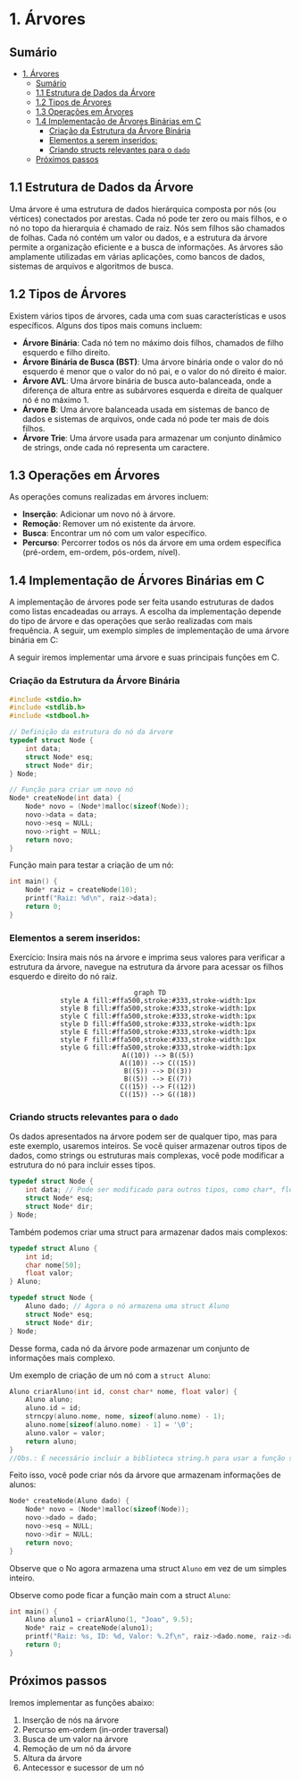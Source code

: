 # 1. Árvores

## Sumário

- [1. Árvores](#1-árvores)
  - [Sumário](#sumário)
  - [1.1 Estrutura de Dados da Árvore](#11-estrutura-de-dados-da-árvore)
  - [1.2 Tipos de Árvores](#12-tipos-de-árvores)
  - [1.3 Operações em Árvores](#13-operações-em-árvores)
  - [1.4 Implementação de Árvores Binárias em C](#14-implementação-de-árvores-binárias-em-c)
    - [Criação da Estrutura da Árvore Binária](#criação-da-estrutura-da-árvore-binária)
    - [Elementos a serem inseridos:](#elementos-a-serem-inseridos)
    - [Criando structs relevantes para o `dado`](#criando-structs-relevantes-para-o-dado)
  - [Próximos passos](#próximos-passos)

## 1.1 Estrutura de Dados da Árvore
Uma árvore é uma estrutura de dados hierárquica composta por nós (ou vértices) conectados por arestas. Cada nó pode ter zero ou mais filhos, e o nó no topo da hierarquia é chamado de raiz. Nós sem filhos são chamados de folhas.
Cada nó contém um valor ou dados, e a estrutura da árvore permite a organização eficiente e a busca de informações. As árvores são amplamente utilizadas em várias aplicações, como bancos de dados, sistemas de arquivos e algoritmos de busca.

## 1.2 Tipos de Árvores
Existem vários tipos de árvores, cada uma com suas características e usos específicos. Alguns dos tipos mais comuns incluem:
- **Árvore Binária**: Cada nó tem no máximo dois filhos, chamados de filho esquerdo e filho direito.
- **Árvore Binária de Busca (BST)**: Uma árvore binária onde o valor do nó esquerdo é menor que o valor do nó pai, e o valor do nó direito é maior.
- **Árvore AVL**: Uma árvore binária de busca auto-balanceada, onde a diferença de altura entre as subárvores esquerda e direita de qualquer nó é no máximo 1.
- **Árvore B**: Uma árvore balanceada usada em sistemas de banco de dados e sistemas de arquivos, onde cada nó pode ter mais de dois filhos.
- **Árvore Trie**: Uma árvore usada para armazenar um conjunto dinâmico de strings, onde cada nó representa um caractere.

## 1.3 Operações em Árvores
As operações comuns realizadas em árvores incluem:
- **Inserção**: Adicionar um novo nó à árvore.
- **Remoção**: Remover um nó existente da árvore.
- **Busca**: Encontrar um nó com um valor específico.
- **Percurso**: Percorrer todos os nós da árvore em uma ordem específica (pré-ordem, em-ordem, pós-ordem, nível).

## 1.4 Implementação de Árvores Binárias em C
A implementação de árvores pode ser feita usando estruturas de dados como listas encadeadas ou arrays. A escolha da implementação depende do tipo de árvore e das operações que serão realizadas com mais frequência. A seguir, um exemplo simples de implementação de uma árvore binária em C:

A seguir iremos implementar uma árvore e suas principais funções em C.

### Criação da Estrutura da Árvore Binária

```c
#include <stdio.h>
#include <stdlib.h>
#include <stdbool.h>

// Definição da estrutura do nó da árvore
typedef struct Node {
    int data;
    struct Node* esq;
    struct Node* dir;
} Node;

// Função para criar um novo nó
Node* createNode(int data) {
    Node* novo = (Node*)malloc(sizeof(Node));
    novo->data = data;
    novo->esq = NULL;
    novo->right = NULL;
    return novo;
}
```

Função main para testar a criação de um nó:

```c
int main() {
    Node* raiz = createNode(10);
    printf("Raiz: %d\n", raiz->data);
    return 0;
}
```
### Elementos a serem inseridos:

Exercício: Insira mais nós na árvore e imprima seus valores para verificar a estrutura da árvore, navegue na estrutura da árvore para acessar os filhos esquerdo e direito do nó raiz.

<div align="center">

```mermaid
graph TD
    style A fill:#ffa500,stroke:#333,stroke-width:1px
    style B fill:#ffa500,stroke:#333,stroke-width:1px
    style C fill:#ffa500,stroke:#333,stroke-width:1px
    style D fill:#ffa500,stroke:#333,stroke-width:1px
    style E fill:#ffa500,stroke:#333,stroke-width:1px
    style F fill:#ffa500,stroke:#333,stroke-width:1px
    style G fill:#ffa500,stroke:#333,stroke-width:1px
    A((10)) --> B((5))
    A((10)) --> C((15))
    B((5)) --> D((3))
    B((5)) --> E((7))
    C((15)) --> F((12))
    C((15)) --> G((18))
```

</div>

### Criando structs relevantes para o `dado`

Os dados apresentados na árvore podem ser de qualquer tipo, mas para este exemplo, usaremos inteiros. Se você quiser armazenar outros tipos de dados, como strings ou estruturas mais complexas, você pode modificar a estrutura do nó para incluir esses tipos.

```c
typedef struct Node {
    int data; // Pode ser modificado para outros tipos, como char*, float, etc.
    struct Node* esq;
    struct Node* dir;
} Node;
``` 

Também podemos criar uma struct para armazenar dados mais complexos:

```c
typedef struct Aluno {
    int id;
    char nome[50];
    float valor;
} Aluno;

typedef struct Node {
    Aluno dado; // Agora o nó armazena uma struct Aluno
    struct Node* esq;
    struct Node* dir;
} Node;
```
Desse forma, cada nó da árvore pode armazenar um conjunto de informações mais complexo. 

Um exemplo de criação de um nó com a `struct Aluno`:

```c
Aluno criarAluno(int id, const char* nome, float valor) {
    Aluno aluno;
    aluno.id = id;
    strncpy(aluno.nome, nome, sizeof(aluno.nome) - 1);
    aluno.nome[sizeof(aluno.nome) - 1] = '\0'; 
    aluno.valor = valor;
    return aluno;
}
//Obs.: É necessário incluir a biblioteca string.h para usar a função strncpy
```

Feito isso, você pode criar nós da árvore que armazenam informações de alunos:

```c
Node* createNode(Aluno dado) {
    Node* novo = (Node*)malloc(sizeof(Node));
    novo->dado = dado;
    novo->esq = NULL;
    novo->dir = NULL;
    return novo;
}
```
Observe que o No agora armazena uma struct `Aluno` em vez de um simples inteiro.

Observe como pode ficar a função main com a struct `Aluno`:

```c
int main() {
    Aluno aluno1 = criarAluno(1, "Joao", 9.5);
    Node* raiz = createNode(aluno1);
    printf("Raiz: %s, ID: %d, Valor: %.2f\n", raiz->dado.nome, raiz->dado.id, raiz->dado.valor);
    return 0;
}
```
## Próximos passos

Iremos implementar as funções abaixo:

1. Inserção de nós na árvore
2. Percurso em-ordem (in-order traversal)
3. Busca de um valor na árvore
4. Remoção de um nó da árvore
5. Altura da árvore
6. Antecessor e sucessor de um nó
